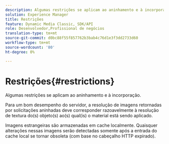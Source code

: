 ```yaml
---
description: Algumas restrições se aplicam ao aninhamento e à incorporação.
solution: Experience Manager
title: Restrições
feature: Dynamic Media Classic, SDK/API
role: Desenvolvedor,Profissional de negócios
translation-type: tm+mt
source-git-commit: d0bc88f55f857762b3bab4c76d1e3f3dd2733d60
workflow-type: tm+mt
source-wordcount: '80'
ht-degree: 0%

---
```



# Restrições{#restrictions}

Algumas restrições se aplicam ao aninhamento e à incorporação.

Para um bom desempenho do servidor, a resolução de imagens retornadas por solicitações aninhadas deve corresponder razoavelmente à resolução de textura do(s) objeto(s) ao(s) qual(is) o material está sendo aplicado.

Imagens estrangeiras são armazenadas em cache localmente. Quaisquer alterações nessas imagens serão detectadas somente após a entrada do cache local se tornar obsoleta (com base no cabeçalho HTTP expirado).

